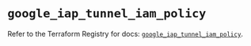 # `google_iap_tunnel_iam_policy`

Refer to the Terraform Registry for docs: [`google_iap_tunnel_iam_policy`](https://registry.terraform.io/providers/hashicorp/google-beta/5.36.0/docs/resources/google_iap_tunnel_iam_policy).
